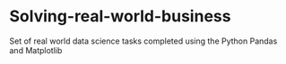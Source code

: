 # Solving-real-world-business
Set of real world data science tasks completed using the Python Pandas and Matplotlib
